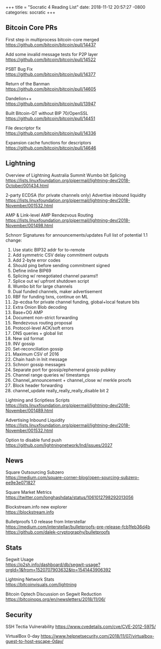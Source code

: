 +++
title =  "Socratic 4 Reading List"
date:   2018-11-12 20:57:27 -0800
categories: socratic
+++

## Bitcoin Core PRs

First step in multiprocess bitcoin-core merged  
<https://github.com/bitcoin/bitcoin/pull/14437>

Add some invalid message tests for P2P layer  
<https://github.com/bitcoin/bitcoin/pull/14522>

PSBT Bug Fix  
<https://github.com/bitcoin/bitcoin/pull/14377>

Return of the Banman  
<https://github.com/bitcoin/bitcoin/pull/14605>

Dandelion++  
<https://github.com/bitcoin/bitcoin/pull/13947>

Built Bitcoin-QT without BIP 70/OpenSSL  
<https://github.com/bitcoin/bitcoin/pull/14451>

File descriptor fix  
<https://github.com/bitcoin/bitcoin/pull/14336>

Expansion cache functions for descriptors  
<https://github.com/bitcoin/bitcoin/pull/14646>


## Lightning

Overview of Lightning Australia Summit
Wumbo bit
Splicing
<https://lists.linuxfoundation.org/pipermail/lightning-dev/2018-October/001434.html>

2-party ECDSA (for private channels only)
Advertise inbound liquidity
<https://lists.linuxfoundation.org/pipermail/lightning-dev/2018-November/001532.html>

AMP & Link-level AMP
Rendezvous Routing
<https://lists.linuxfoundation.org/pipermail/lightning-dev/2018-November/001498.html>

Schnorr Signatures for announcements/updates
Full list of potential 1.1 change:
1. Use static BIP32 addr for to-remote
2. Add symmetric CSV delay commitment outputs
3. Add 2-byte error codes
4. Should ping before sending commitment signed
5. Define inline BIP69
6. Splicing w/ renegotiated channel params!!
7. Splice out w/ upfront shutdown script
8. Wumbo bit for large channels
9. Dual funded channels, maker advertisement
10. RBF for funding txns, continue on ML
11. 2p-ecdsa for private channel funding, global+local feature bits
12. Extra Onion Blob decoding
13. Base+OG AMP
14. Document non-strict forwarding
15. Rendezvous routing proposal
16. Protocol-level ACK/soft errors
17. DNS queries + global list
18. New sid format
19. INV gossip
20. Set-reconciliation gossip
21. Maximum CSV of 2016
22. Chain hash in Init message
23. Schnorr gossip messages
24. Separate port for gossip/ephemeral gossip pubkey
25. Channel range queries w/ timestamps
26. Channel_announcement + channel_close w/ merkle proofs
27. Block header forwarding
28. channel_update really_really_really_disable bit 2

Lightning and Scriptless Scripts  
<https://lists.linuxfoundation.org/pipermail/lightning-dev/2018-November/001489.html>

Advertising Inbound Liquidity  
<https://lists.linuxfoundation.org/pipermail/lightning-dev/2018-November/001532.html>

Option to disable fund push  
<https://github.com/lightningnetwork/lnd/issues/2027>


## News

Square Outsourcing Subzero  
<https://medium.com/square-corner-blog/open-sourcing-subzero-ee9e3e071827>

Square Market Metrics  
<https://twitter.com/longhashdata/status/1061012798292013056>

Blockstream.info new explorer  
<https://blockstream.info>

Bulletproofs 1.0 release from Interstellar 
<https://medium.com/interstellar/bulletproofs-pre-release-fcb1feb36d4b>
<https://github.com/dalek-cryptography/bulletproofs>


## Stats
Segwit Usage  
<https://p2sh.info/dashboard/db/segwit-usage?orgId=1&from=1520707903632&to=1541443906392>

Lightning Network Stats  
<https://bitcoinvisuals.com/lightning>

Bitcoin Optech Discussion on Segwit Reduction  
<https://bitcoinops.org/en/newsletters/2018/11/06/>


## Security
SSH Tectia Vulnerability
<https://www.cvedetails.com/cve/CVE-2012-5975/>

VirtualBox 0-day
<https://www.helpnetsecurity.com/2018/11/07/virtualbox-guest-to-host-escape-0day/>










